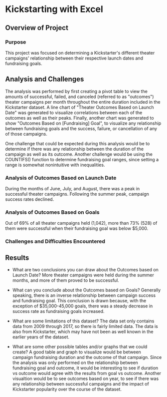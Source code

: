 # Kickstarting with Excel

## Overview of Project

### Purpose
This project was focused on determining a Kickstarter's different theater campaigns' relationship between their respective launch dates and fundraising goals.

## Analysis and Challenges
The analysis was performed by first creating a pivot table to view the amounts of successful, failed, and canceled (referred to as "outcomes") theater campaigns per month throughout the entire duration included in the Kickstarter dataset. A line chart of "Theater Outcomes Based on Launch Date" was generated to visualize correlations between each of the outcomes as well as their peaks. Finally, another chart was generated to show "Outcomes Based on [Fundraising] Goal", to visualize any relationship between fundraising goals and the success, failure, or cancellation of any of those campaigns.

One challenge that could be expected during this analysis would be to determine if there was any relationship between the duration of the campaign as well as its outcome. Another challenge  would be using the COUNTIFS() function to determine fundraising goal ranges, since setting a range is somewhat nonintuitive with inequalities.

### Analysis of Outcomes Based on Launch Date
During the months of June, July, and August, there was a peak in successful theater campaigns. Following the summer peak, campaign success rates declined.

### Analysis of Outcomes Based on Goals
Out of 69% of all theater campaigns held (1,042), more than 73% (528) of them were successful when their fundraising goal was below $5,000.

### Challenges and Difficulties Encountered

## Results

- What are two conclusions you can draw about the Outcomes based on Launch Date?
More theater campaigns were held during the summer months, and more of them proved to be successful.

- What can you conclude about the Outcomes based on Goals?
Generally speaking, there is an inverse relationship between campaign success and fundraising goal. This conclusion is drawn because, with the exception of $35,000-45,000 goals, there was a steady decrease in success rate as fundraising goals increased.

- What are some limitations of this dataset?
The data set only contains data from 2009 through 2017, so there is fairly limited data. The data is also from Kickstarter, which may have not been as well known in the earlier years of the dataset.

- What are some other possible tables and/or graphs that we could create?
A good table and graph to visualize would be between campaign fundraising duration and the outcome of that campaign. Since the analysis was only performed on the relationship between fundraising goal and outcome, it would be interesting to see if duration vs outcome would agree with the results from goal vs outcome. Another visualtion would be to see outcomes based on year, to see if there was any relationship between successful campaigns and the impact of Kickstarter popularity over the course of the dataset.
